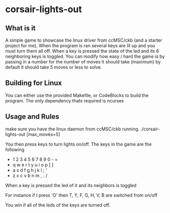 corsair-lights-out
==================

What is it
----------

A simple game to showcase the linux driver from ccMSC/ckb (and a starter project for me),  When the program is ran several keys are lit up and you must turn them all off.  When a key is pressed the state of the led and its 6 neighboring keys is toggled.
You can modify how easy / hard the game is by passing in a number for the number of moves it should take (maximum) by default it should take 5 moves or less to solve.

Building for Linux
------------------

You can either use the provided Makefile, or CodeBlocks to build the program.  The only dependency thats required is ncurses

Usage and Rules
---------------

make sure you have the linux daemon from ccMSC/ckb running.
./corsair-lights-out [max_moves=5]

You then press keys to turn lights on/off.
The keys in the game are the following

* 1 2 3 4 5 6 7 8 9 0 - =
* q w e r t y u i o p [ ]
* a s d f g h j k l ; '
* z x c v b n m , . /

When a key is pressed the led of it and its neighbors is toggled

For instance if I press 'G' then T, Y, F, G, H, V, B are switched from on/off

You win if all of the leds of the keys are turned off.


